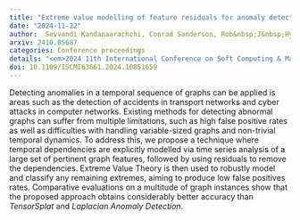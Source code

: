 ```yaml
---
title: "Extreme value modelling of feature residuals for anomaly detection in dynamic graphs"
date: "2024-11-22"
author:  Sevvandi Kandanaarachchi, Conrad Sanderson, Rob&nbsp;J&nbsp;Hyndman
arxiv: 2410.05687
categories: Conference proceedings
details: "<em>2024 11th International Conference on Soft Computing & Machine Intelligence</em>"
doi: 10.1109/ISCMI63661.2024.10851659
---
```


Detecting anomalies in a temporal sequence of graphs can be applied is areas such as the detection of accidents in transport networks and cyber attacks in computer networks. Existing methods for detecting abnormal graphs can suffer from multiple limitations, such as high false positive rates as well as difficulties with handling variable-sized graphs and non-trivial temporal dynamics. To address this, we propose a technique where temporal dependencies are explicitly modelled via time series analysis of a large set of pertinent graph features, followed by using residuals to remove the dependencies. Extreme Value Theory is then used to robustly model and classify any remaining extremes, aiming to produce low false positives rates. Comparative evaluations on a multitude of graph instances show that the proposed approach obtains considerably better accuracy than *TensorSplat* and *Laplacian Anomaly Detection*.
